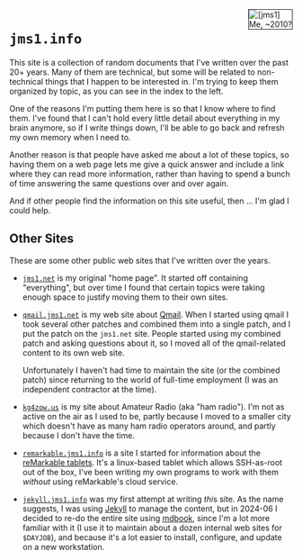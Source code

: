 <div style="float: right ; border: 1px solid ; margin: 0 0 5px 5px ;"><img src="../images/jms1-150x200.png" alt='[jms1]' /><br/>Me, ~2010?</div>

# `jms1.info`

This site is a collection of random documents that I've written over the past 20+ years. Many of them are technical, but some will be related to non-technical things that I happen to be interested in. I'm trying to keep them organized by topic, as you can see in the index to the left.

One of the reasons I'm putting them here is so that I know where to find them. I've found that I can't hold every little detail about everything in my brain anymore, so if I write things down, I'll be able to go back and refresh my own memory when I need to.

Another reason is that people have asked me about a lot of these topics, so having them on a web page lets me give a quick answer and include a link where they can read more information, rather than having to spend a bunch of time answering the same questions over and over again.

And if other people find the information on this site useful, then ... I'm glad I could help.

## Other Sites

These are some other public web sites that I've written over the years.

* [`jms1.net`](https://jms1.net/) is my original "home page". It started off containing "everything", but over time I found that certain topics were taking enough space to justify moving them to their own sites.

* [`qmail.jms1.net`](https://qmail.jms1.net/) is my web site about [Qmail](https://cr.yp.to/qmail.html). When I started using qmail I took several other patches and combined them into a single patch, and I put the patch on the `jms1.net` site. People started using my combined patch and asking questions about it, so I moved all of the qmail-related content to its own web site.

    Unfortunately I haven't had time to maintain the site (or the combined patch) since returning to the world of full-time employment (I was an independent contractor at the time).

* [`kg4zow.us`](https://kg4zow.us/) is my site about Amateur Radio (aka "ham radio"). I'm not as active on the air as I used to be, partly because I moved to a smaller city which doesn't have as many ham radio operators around, and partly because I don't have the time.

* [`remarkable.jms1.info`](https://remarkable.jms1.info/) is a site I started for information about the [reMarkable tablets](https://remarkable.com/). It's a linux-based tablet which allows SSH-as-root out of the box, I've been writing my own programs to work with them *without* using reMarkable's cloud service.

* [`jekyll.jms1.info`](https://jekyll.jms1.info/) was my first attempt at writing *thi*s site. As the name suggests, I was using [Jekyll](https://jekyllrb.com/) to manage the content, but in 2024-06 I decided to re-do the entire site using [mdbook](https://rust-lang.github.io/mdBook/index.html), since I'm a lot more familiar with it (I use it to maintain about a dozen internal web sites for `$DAYJOB`), and because it's a lot easier to install, configure, and update on a new workstation.
